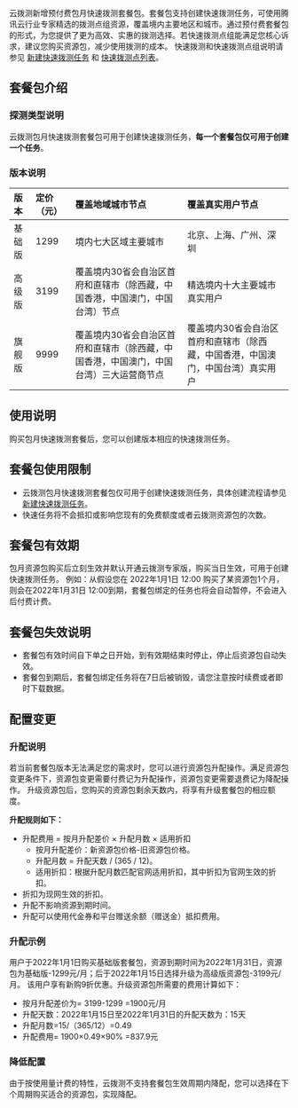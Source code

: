 云拨测新增预付费包月快速拨测套餐包。套餐包支持创建快速拨测任务，可使用腾讯云行业专家精选的拨测点组资源，覆盖境内主要地区和城市。通过预付费套餐包的形式，为您提供了更为高效、实惠的拨测选择。若快速拨测点组能满足您核心诉求，建议您购买资源包，减少使用拨测的成本。 快速拨测和快速拨测点组说明请参见 [新建快速拨测任务](https://cloud.tencent.com/document/product/280/79417) 和 [快速拨测点列表](https://cloud.tencent.com/document/product/280/79418)。

## 套餐包介绍

### 探测类型说明
云拨测包月快速拨测套餐包可用于创建快速拨测任务，**每一个套餐包仅可用于创建一个任务**。

### 版本说明
| 版本   | 定价（元） | 覆盖地域城市节点                                             | 覆盖真实用户节点                                             |
| :----- | :--------- | :----------------------------------------------------------- | :----------------------------------------------------------- |
| 基础版 | 1299       | 境内七大区域主要城市                                         | 北京、上海、广州、深圳                                       |
| 高级版 | 3199       | 覆盖境内30省会自治区首府和直辖市（除西藏，中国香港，中国澳门，中国台湾）节点 | 精选境内十大主要城市真实用户                                 |
| 旗舰版 | 9999       | 覆盖境内30省会自治区首府和直辖市（除西藏，中国香港，中国澳门，中国台湾）三大运营商节点 | 覆盖境内30省会自治区首府和直辖市（除西藏，中国香港，中国澳门，中国台湾）真实用户 |

## 使用说明
购买包月快速拨测套餐后，您可以创建版本相应的快速拨测任务。

## 套餐包使用限制
- 云拨测包月快速拨测套餐包仅可用于创建快速拨测任务，具体创建流程请参见 [新建快速拨测任务]()。
- 快速任务将不会抵扣或影响您现有的免费额度或者云拨测资源包的次数。

## 套餐包有效期
包月资源包购买后立刻生效并默认开通云拨测专家版，购买当日生效，可用于创建快速拨测任务。
例如：从假设您在 2022年1月1日 12:00 购买了某资源包1个月，则会在2022年1月31日 12:00到期，套餐包绑定的任务也将会自动暂停，不会进入后付费计费。

## 套餐包失效说明
- 套餐包有效时间自下单之日开始，到有效期结束时停止，停止后资源包自动失效。
- 套餐包到期后，套餐包绑定任务将在7日后被销毁，请您注意按时续费或者即时下载数据。

## 配置变更

### 升配说明
若当前套餐包版本无法满足您的需求时，您可以进行资源包升配操作。满足资源包变更条件下，资源包变更需要付费记为升配操作，资源包变更需要退费记为降配操作。
升级资源包后，您购买的资源包剩余天数内，将享有升级套餐包的相应额度。

**升配规则如下：**
- 升配费用 = 按月升配差价 × 升配月数 × 适用折扣
  - 按月升配差价：新资源包价格-旧资源包价格。
  - 升配月数 = 升配天数 / (365 / 12)。
  - 适用折扣：根据升配月数匹配官网适用折扣，其中折扣为官网生效的折扣。
- 折扣为现网生效的折扣。
- 升配不影响资源到期时间。
- 升配可以使用代金券和平台赠送余额（赠送金）抵扣费用。

### 升配示例
用户于2022年1月1日购买基础版套餐包，资源到期时间为2022年1月31日，资源包为基础版-1299元/月；后于2022年1月15日选择升级为高级版资源包-3199元/月。
该用户享有新购9折优惠。升级资源包所需要的费用计算如下：
- 按月升配差价为= 3199-1299 =1900元/月
- 升配天数：2022年1月15日至2022年1月31日的升配天数为：15天
- 升配月数=15/（365/12）=0.49
- 升配费用= 1900×0.49×90% =837.9元

### 降低配置
由于按使用量计费的特性，云拨测不支持套餐包生效周期内降配，您可以选择在下个周期购买适合的资源包，实现降配。
